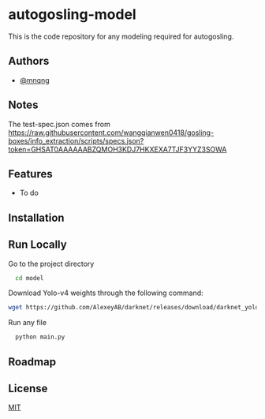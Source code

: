 
# autogosling-model

This is the code repository for any modeling required for autogosling.


## Authors

- [@mnqng](https://www.github.com/mnqng)

## Notes

The test-spec.json comes from https://raw.githubusercontent.com/wangqianwen0418/gosling-boxes/info_extraction/scripts/specs.json?token=GHSAT0AAAAAABZQMOH3KDJ7HKXEXA7TJF3YYZ3SOWA 

## Features

- To do

## Installation

    
## Run Locally

Go to the project directory

```bash
  cd model
```

Download Yolo-v4 weights through the following command:
```bash
wget https://github.com/AlexeyAB/darknet/releases/download/darknet_yolo_v3_optimal/yolov4.weights
```

Run any file

```bash
  python main.py
```


## Roadmap


## License

[MIT](https://choosealicense.com/licenses/mit/)

